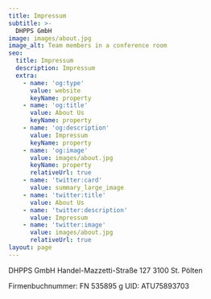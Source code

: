 ```yaml
---
title: Impressum
subtitle: >-
  DHPPS GmbH
image: images/about.jpg
image_alt: Team members in a conference room
seo:
  title: Impressum
  description: Impressum
  extra:
    - name: 'og:type'
      value: website
      keyName: property
    - name: 'og:title'
      value: About Us
      keyName: property
    - name: 'og:description'
      value: Impressum
      keyName: property
    - name: 'og:image'
      value: images/about.jpg
      keyName: property
      relativeUrl: true
    - name: 'twitter:card'
      value: summary_large_image
    - name: 'twitter:title'
      value: About Us
    - name: 'twitter:description'
      value: Impressum
    - name: 'twitter:image'
      value: images/about.jpg
      relativeUrl: true
layout: page
---
```


DHPPS GmbH
Handel-Mazzetti-Straße 127
3100 St. Pölten

Firmenbuchnummer: FN 535895 g
UID: ATU75893703
